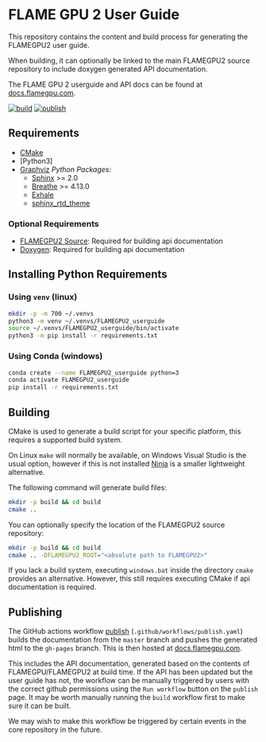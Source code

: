 # FLAME GPU 2 User Guide

This repository contains the content and build process for generating the FLAMEGPU2 user guide.

When building, it can optionally be linked to the main FLAMEGPU2 source repository to include doxygen generated API documentation.

The FLAME GPU 2 userguide and API docs can be found at [docs.flamegpu.com](https://docs.flamegpu.com).

[![build](https://github.com/FLAMEGPU/FLAMEGPU2-docs/actions/workflows/build.yml/badge.svg)](https://github.com/FLAMEGPU/FLAMEGPU2-docs/actions/workflows/build.yml)
[![publish](https://github.com/FLAMEGPU/FLAMEGPU2-docs/actions/workflows/publish.yml/badge.svg)](https://github.com/FLAMEGPU/FLAMEGPU2-docs/actions/workflows/publish.yml)

## Requirements

* [CMake](https://cmake.org/)
* [Python3]
* [Graphviz](https://graphviz.org/)
*Python Packages:*
  * [Sphinx](http://www.sphinx-doc.org/en/master/) >= 2.0
  * [Breathe](https://breathe.readthedocs.io/en/latest/) >= 4.13.0
  * [Exhale](https://exhale.readthedocs.io/en/latest/)
  * [sphinx_rtd_theme](https://sphinx-rtd-theme.readthedocs.io/en/stable/)

### Optional Requirements

* [FLAMEGPU2 Source](https://github.com/FLAMEGPU/FLAMEGPU2_dev): Required for building api documentation
* [Doxygen](http://www.doxygen.nl/): Required for building api documentation

## Installing Python Requirements

### Using `venv` (linux)

```bash
mkdir -p -m 700 ~/.venvs
python3 -m venv ~/.venvs/FLAMEGPU2_userguide
source ~/.venvs/FLAMEGPU2_userguide/bin/activate
python3 -m pip install -r requirements.txt 
```

### Using Conda (windows)

```bash
conda create --name FLAMEGPU2_userguide python=3
conda activate FLAMEGPU2_userguide
pip install -r requirements.txt
```

## Building

CMake is used to generate a build script for your specific platform, this requires a supported build system.

On Linux `make` will normally be available, on Windows Visual Studio is the usual option, however if this is not installed [Ninja](https://ninja-build.org/) is a smaller lightweight alternative.

The following command will generate build files:

```bash
mkdir -p build && cd build
cmake .. 
```

You can optionally specify the location of the FLAMEGPU2 source repository:

```bash
mkdir -p build && cd build
cmake .. -DFLAMEGPU2_ROOT="<absolute path to FLAMEGPU2>"
```

If you lack a build system, executing `windows.bat` inside the directory `cmake` provides an alternative. However, this still requires executing CMake if api documentation is required.

## Publishing

The GitHub actions workflow [publish](https://github.com/FLAMEGPU/FLAMEGPU2-docs/actions/workflows/publish.yml) (`.github/workflows/publish.yaml`) builds the documentation from the `master` branch and pushes the generated html to the `gh-pages` branch.
This is then hosted at [docs.flamegpu.com](https://docs.flamegpu.com).

This includes the API documentation, generated based on the contents of FLAMEGPU/FLAMEGPU2 at build time. If the API has been updated but the user guide has not, the workflow can be manually triggered by users with the correct github permissions using the `Run workflow` button on the `publish` page. It may be worth manually running the `build` workflow first to make sure it can be built.

We may wish to make this workflow be triggered by certain events in the core repository in the future.
